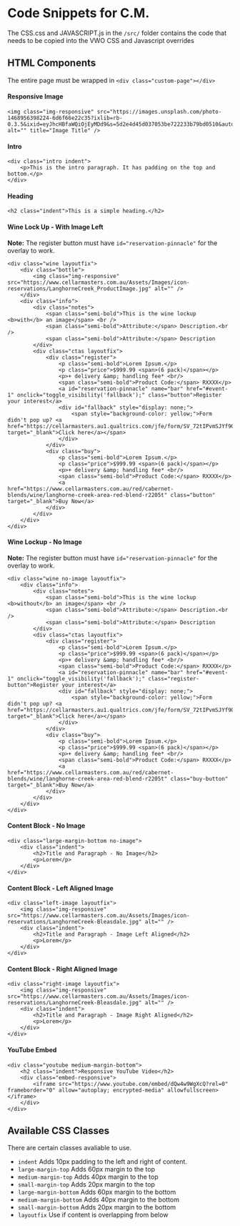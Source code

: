 #  Code Snippets for C.M.

The CSS.css and JAVASCRIPT.js in the `/src/` folder contains the code that needs to be copied into the VWO CSS and Javascript overrides

## HTML Components

The entire page must be wrapped in `<div class="custom-page"></div>`

#### Responsive Image
```
<img class="img-responsive" src="https://images.unsplash.com/photo-1468956398224-6d6f66e22c35?ixlib=rb-0.3.5&ixid=eyJhcHBfaWQiOjEyMDd9&s=5d2e4d45d037053be722233b79bd0510&auto=format&fit=crop&w=3910&q=80" alt="" title="Image Title" />
```

#### Intro
```
<div class="intro indent">
	<p>This is the intro paragraph. It has padding on the top and bottom.</p>
</div>
```

#### Heading
```
<h2 class="indent">This is a simple heading.</h2>
```

#### Wine Lock Up - With Image Left
**Note:** The register button must have `id="reservation-pinnacle"` for the overlay to work.

```
<div class="wine layoutfix">
	<div class="bottle">
		<img class="img-responsive" src="https://www.cellarmasters.com.au/Assets/Images/icon-reservations/LanghorneCreek_ProductImage.jpg" alt="" />
	</div>
	<div class="info">
		<div class="notes">
			<span class="semi-bold">This is the wine lockup <b>with</b> an image</span> <br />
			<span class="semi-bold">Attribute:</span> Description.<br />
			<span class="semi-bold">Attribute:</span> Description
		</div>
		<div class="ctas layoutfix">
			<div class="register">
				<p class="semi-bold">Lorem Ipsum.</p>
				<p class="price">$999.99 <span>(6 pack)</span></p>
				<p>+ delivery &amp; handling fee* <br/>
				<span class="semi-bold">Product Code:</span> RXXXX</p>
				<a id="reservation-pinnacle" name="bar" href="#event-1" onclick="toggle_visibility('fallback');" class="button">Register your interest</a>
				<div id="fallback" style="display: none;">
					<span style="background-color: yellow;">Form didn't pop up? <a href="https://cellarmasters.au1.qualtrics.com/jfe/form/SV_72tIPvmSJYf9QKF" target="_blank">Click here</a></span>
				</div>
			</div>
			<div class="buy">
				<p class="semi-bold">Lorem Ipsum.</p>
				<p class="price">$999.99 <span>(6 pack)</span></p>
				<p>+ delivery &amp; handling fee* <br/>
				<span class="semi-bold">Product Code:</span> RXXXX</p>
				<a href="https://www.cellarmasters.com.au/red/cabernet-blends/wine/langhorne-creek-area-red-blend-r2205t" class="button" target="_blank">Buy Now</a>
			</div>
		</div>
	</div>
</div>
```

#### Wine Lockup - No Image
**Note:** The register button must have `id="reservation-pinnacle"` for the overlay to work.

```
<div class="wine no-image layoutfix">
	<div class="info">
		<div class="notes">
			<span class="semi-bold">This is the wine lockup <b>without</b> an image</span> <br />
			<span class="semi-bold">Attribute:</span> Description.<br />
			<span class="semi-bold">Attribute:</span> Description
		</div>
		<div class="ctas layoutfix">
			<div class="register">
				<p class="semi-bold">Lorem Ipsum.</p>
				<p class="price">$999.99 <span>(6 pack)</span></p>
				<p>+ delivery &amp; handling fee* <br/>
				<span class="semi-bold">Product Code:</span> RXXXX</p>
				<a id="reservation-pinnacle" name="bar" href="#event-1" onclick="toggle_visibility('fallback');" class="register-button">Register your interest</a>
				<div id="fallback" style="display: none;">
					<span style="background-color: yellow;">Form didn't pop up? <a href="https://cellarmasters.au1.qualtrics.com/jfe/form/SV_72tIPvmSJYf9QKF" target="_blank">Click here</a></span>
				</div>
			</div>
			<div class="buy">
				<p class="semi-bold">Lorem Ipsum.</p>
				<p class="price">$999.99 <span>(6 pack)</span></p>
				<p>+ delivery &amp; handling fee* <br/>
				<span class="semi-bold">Product Code:</span> RXXXX</p>
				<a href="https://www.cellarmasters.com.au/red/cabernet-blends/wine/langhorne-creek-area-red-blend-r2205t" class="buy-button" target="_blank">Buy Now</a>
			</div>
		</div>
	</div>
</div>
```

#### Content Block - No Image
```
<div class="large-margin-bottom no-image">
	<div class="indent">
		<h2>Title and Paragraph - No Image</h2>
		<p>Lorem</p>
	</div>
</div>
```

#### Content Block - Left Aligned Image
```
<div class="left-image layoutfix">
	<img class="img-responsive" src="https://www.cellarmasters.com.au/Assets/Images/icon-reservations/LanghorneCreek-Bleasdale.jpg" alt="" />
	<div class="indent">
		<h2>Title and Paragraph - Image Left Aligned</h2>
		<p>Lorem</p>
	</div>
</div>
```

#### Content Block - Right Aligned Image
```
<div class="right-image layoutfix">
	<img class="img-responsive" src="https://www.cellarmasters.com.au/Assets/Images/icon-reservations/LanghorneCreek-Bleasdale.jpg" alt="" />
	<div class="indent">
		<h2>Title and Paragraph - Image Right Aligned</h2>
		<p>Lorem</p>
	</div>
</div>
```

#### YouTube Embed
```
<div class="youtube medium-margin-bottom">
	<h2 class="indent">Responsive YouTube Video</h2>
	<div class="embed-responsive">
		<iframe src="https://www.youtube.com/embed/dQw4w9WgXcQ?rel=0" frameborder="0" allow="autoplay; encrypted-media" allowfullscreen></iframe>
	</div>
</div>
```

## Available CSS Classes
There are certain classes avaliable to use.
 * `indent`  Adds 10px padding to the left and right of content.
 * `large-margin-top` Adds 60px margin to the top
 * `medium-margin-top` Adds 40px margin to the top
 * `small-margin-top` Adds 20px margin to the top
 * `large-margin-bottom` Adds 60px margin to the bottom
 * `medium-margin-bottom` Adds 40px margin to the bottom
 * `small-margin-bottom` Adds 20px margin to the bottom
 * `layoutfix` Use if content is overlapping from below
